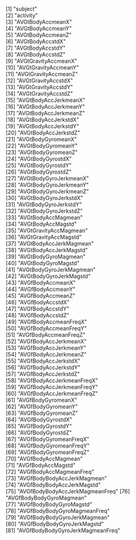  [1] "subject"                        
 [2] "activity"                       
 [3] "AVGtBodyAccmeanX"               
 [4] "AVGtBodyAccmeanY"               
 [5] "AVGtBodyAccmeanZ"               
 [6] "AVGtBodyAccstdX"                
 [7] "AVGtBodyAccstdY"                
 [8] "AVGtBodyAccstdZ"                
 [9] "AVGtGravityAccmeanX"            
[10] "AVGtGravityAccmeanY"            
[11] "AVGtGravityAccmeanZ"            
[12] "AVGtGravityAccstdX"             
[13] "AVGtGravityAccstdY"             
[14] "AVGtGravityAccstdZ"             
[15] "AVGtBodyAccJerkmeanX"           
[16] "AVGtBodyAccJerkmeanY"           
[17] "AVGtBodyAccJerkmeanZ"           
[18] "AVGtBodyAccJerkstdX"            
[19] "AVGtBodyAccJerkstdY"            
[20] "AVGtBodyAccJerkstdZ"            
[21] "AVGtBodyGyromeanX"              
[22] "AVGtBodyGyromeanY"              
[23] "AVGtBodyGyromeanZ"              
[24] "AVGtBodyGyrostdX"               
[25] "AVGtBodyGyrostdY"               
[26] "AVGtBodyGyrostdZ"               
[27] "AVGtBodyGyroJerkmeanX"          
[28] "AVGtBodyGyroJerkmeanY"          
[29] "AVGtBodyGyroJerkmeanZ"          
[30] "AVGtBodyGyroJerkstdX"           
[31] "AVGtBodyGyroJerkstdY"           
[32] "AVGtBodyGyroJerkstdZ"           
[33] "AVGtBodyAccMagmean"             
[34] "AVGtBodyAccMagstd"              
[35] "AVGtGravityAccMagmean"          
[36] "AVGtGravityAccMagstd"           
[37] "AVGtBodyAccJerkMagmean"         
[38] "AVGtBodyAccJerkMagstd"          
[39] "AVGtBodyGyroMagmean"            
[40] "AVGtBodyGyroMagstd"             
[41] "AVGtBodyGyroJerkMagmean"        
[42] "AVGtBodyGyroJerkMagstd"         
[43] "AVGfBodyAccmeanX"               
[44] "AVGfBodyAccmeanY"               
[45] "AVGfBodyAccmeanZ"               
[46] "AVGfBodyAccstdX"                
[47] "AVGfBodyAccstdY"                
[48] "AVGfBodyAccstdZ"                
[49] "AVGfBodyAccmeanFreqX"           
[50] "AVGfBodyAccmeanFreqY"           
[51] "AVGfBodyAccmeanFreqZ"           
[52] "AVGfBodyAccJerkmeanX"           
[53] "AVGfBodyAccJerkmeanY"           
[54] "AVGfBodyAccJerkmeanZ"           
[55] "AVGfBodyAccJerkstdX"            
[56] "AVGfBodyAccJerkstdY"            
[57] "AVGfBodyAccJerkstdZ"            
[58] "AVGfBodyAccJerkmeanFreqX"       
[59] "AVGfBodyAccJerkmeanFreqY"       
[60] "AVGfBodyAccJerkmeanFreqZ"       
[61] "AVGfBodyGyromeanX"              
[62] "AVGfBodyGyromeanY"              
[63] "AVGfBodyGyromeanZ"              
[64] "AVGfBodyGyrostdX"               
[65] "AVGfBodyGyrostdY"               
[66] "AVGfBodyGyrostdZ"               
[67] "AVGfBodyGyromeanFreqX"          
[68] "AVGfBodyGyromeanFreqY"          
[69] "AVGfBodyGyromeanFreqZ"          
[70] "AVGfBodyAccMagmean"             
[71] "AVGfBodyAccMagstd"              
[72] "AVGfBodyAccMagmeanFreq"         
[73] "AVGfBodyBodyAccJerkMagmean"     
[74] "AVGfBodyBodyAccJerkMagstd"      
[75] "AVGfBodyBodyAccJerkMagmeanFreq" 
[76] "AVGfBodyBodyGyroMagmean"        
[77] "AVGfBodyBodyGyroMagstd"         
[78] "AVGfBodyBodyGyroMagmeanFreq"    
[79] "AVGfBodyBodyGyroJerkMagmean"    
[80] "AVGfBodyBodyGyroJerkMagstd"     
[81] "AVGfBodyBodyGyroJerkMagmeanFreq"

